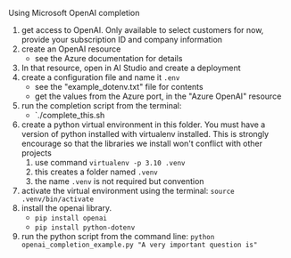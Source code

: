 Using Microsoft OpenAI completion 

1. get access to OpenAI.   Only available to select customers for now, 
   provide your subscription ID and company information
1. create an OpenAI resource 
     - see the Azure documentation for details
1. In that resource, open in AI Studio and create a deployment
1. create a configuration file and name it `.env`
    - see the "example_dotenv.txt" file for contents
    - get the values from the Azure port, in the "Azure OpenAI" resource
1. run the completion script from the terminal:
     - `./complete_this.sh
1. create a python virtual environment in this folder.  You must have a version of python installed with virtualenv installed.  This is strongly encourage so that the libraries we install won't conflict with other projects
    1. use command `virtualenv -p 3.10 .venv`
    1. this creates a folder named `.venv`
    1. the name `.venv` is not required but convention
1. activate the virtual environment using the terminal: 
   `source .venv/bin/activate`
1. install the openai library.  
   - `pip install openai`
   - `pip install python-dotenv`
1. run the python script from the command line: 
   `python openai_completion_example.py "A very important question is"`
